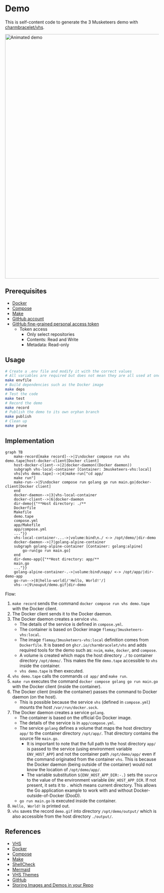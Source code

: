 # Demo

This is self-content code to generate the 3 Musketeers demo with [charmbracelet/vhs](https://github.com/charmbracelet/vhs).

<img alt="Animated demo" src="../../vhs-demo/demo.gif" width="800px">

## Prerequisites

- [Docker](https://www.docker.com/)
- [Compose](https://docs.docker.com/compose/)
- [Make](https://www.gnu.org/software/make/)
- [GitHub account](https://github.com/)
- [GitHub fine-grained personal access token](https://docs.github.com/en/authentication/keeping-your-account-and-data-secure/managing-your-personal-access-tokens#fine-grained-personal-access-tokens)
	- Token access
		- Only select repositories
		- Contents: Read and Write
		- Metadata: Read-only

## Usage

```bash
# Create a .env file and modify it with the correct values
# All variables are required but does not mean they are all used at once
make envfile
# Build dependencies such as the Docker image
make deps
# Test the code
make test
# Record the demo
make record
# Publish the demo to its own orphan branch
make publish
# Clean up
make prune
```

## Implementation

```mermaid
graph TB
    make-record[make record]-->|1\ndocker compose run vhs demo.tape|host-docker-client[Docker client]
    host-docker-client-->|2|docker-daemon((Docker daemon))
    subgraph vhs-local-container [Container: 3musketeers-vhs:local]
    vhs[vhs demo.tape]-->|4|make-run["cd app/
    make run"]
    make-run-->|5\ndocker compose run golang go run main.go|docker-client[Docker client]
    end
    docker-daemon-->|3|vhs-local-container
    docker-client-->|6|docker-daemon
    dir-demo{{"**Host directory: ./**
    Dockerfile
    Makefile
    demo.tape
    compose.yml
    app/Makefile
    app/compose.yml
    ..."}}
    vhs-local-container-...->|volume:bind\n./ <-> /opt/demo/|dir-demo
    docker-daemon-->|7|golang-alpine-container
    subgraph golang-alpine-container [Container: golang:alpine]
        go-run[go run main.go]
    end
    dir-demo-app{{"**Host directory: app/**
    main.go
    ..."}}
    golang-alpine-container-.->|volume:bind\napp/ <-> /opt/app/|dir-demo-app
    go-run-->|8|hello-world[/'Hello, World!'/]
    vhs-->|9\nouput/demo.gif|dir-demo
```

Flow:

1. `make record` sends the command `docker compose run vhs demo.tape` with the Docker client.
2. The Docker client sends it to the Docker daemon.
3. The Docker daemon creates a service `vhs`.
	- The details of the service is defined in `compose.yml`.
	- The container is based on Docker image `flemay/3musketeers-vhs:local`.
	- The image `flemay/3musketeers-vhs:local` definition comes from `Dockerfile`. It is based on `ghcr.io/charmbracelet/vhs` and adds required tools for the demo such as: `nvim`, `make`, `docker`, and `compose`.
	- A volume is created which maps the host directory `./` to container directory `/opt/demo/`. This makes the file `demo.tape` accessible to `vhs` inside the container.
	- `vhs demo.tape` is then executed.
4. `vhs demo.tape` calls the commands `cd app/` and `make run`.
5. `make run` executes the command `docker compose golang go run main.go` with the Docker client (inside the container).
6. The Docker client (inside the container) passes the command to Docker daemon (on the host).
	- This is possible because the service `vhs` (defined in `compose.yml`) mounts the host `/var/run/docker.sock`.
7. The Docker daemon creates a service `golang`.
	- The container is based on the official Go Docker image.
	- The details of the service is in `app/compose.yml`.
	- The service `golang` defines a volume that maps the host directory `app/` to the container directory `/opt/app/`. That directory contains the source file `main.go`.
		- It is important to note that the full path to the host directory `app/` is passed to the service (using environment variable `ENV_HOST_APP`) and not the container path `/opt/demo/app/` even if the command originated from the container `vhs`. This is because the Docker daemon (being outside of the container) would not know the location of `/opt/demo/app/`.
		- The variable substitution `${ENV_HOST_APP_DIR:-.}` sets the `source` to the value of the environment variable `ENV_HOST_APP_DIR`. If not present, it sets it to `.` which means current directory. This allows the Go application example to work with and without Docker-outside-of-Docker (DooD).
	- `go run main.go` is executed inside the container.
8. `Hello, World!` is printed out.
9. `vhs` saves the record `demo.gif` into directory `/opt/demo/output/` which is also accessible from the host directory `./output/`.

## References

- [VHS](https://github.com/charmbracelet/vhs)
- [Docker](https://www.docker.com/)
- [Compose](https://docs.docker.com/compose/)
- [Make](https://www.gnu.org/software/make/)
- [ShellCheck](https://www.shellcheck.net/)
- [Mermaid](https://mermaid.js.org/)
- [VHS Themes](https://github.com/flemay/vhs-themes)
- [GitHub](https://github.com/)
- [Storing Images and Demos in your Repo](https://gist.github.com/joncardasis/e6494afd538a400722545163eb2e1fa5)

